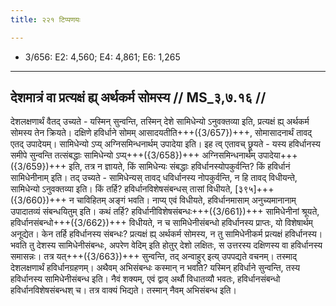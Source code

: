 ```yaml
---
title: २२१ टिप्पणयः

---
```

- 3/656: E2: 4,560; E4: 4,861; E6: 1,265

____________________________________________


## देशमात्रं वा प्रत्यक्षं ह्य् अर्थकर्म सोमस्य // MS_३,७.१६ //

देशलक्षणार्थं वैतद् उच्यते - यस्मिन् सुन्वन्ति, तस्मिन् देशे सामिधेन्यो ऽनुवक्तव्या इति, प्रत्यक्षं ह्य् अर्थकर्म सोमस्य तेन क्रियते। दक्षिणे हविर्धाने सोमम् आसादयतीति+++({3/657})+++, सोमासादनार्थं तावद् एतद् उपादेयम्। सामिधेन्यो ऽप्य् अग्निसमिन्धनार्थम् उपादेया इति। इह त्व् एतावच् छ्रूयते - यस्य हविर्धानस्य समीपे सुन्वन्ति तत्संबद्धाः सामिधेन्यो ऽप्य्+++({3/658})+++ अग्निसमिन्धनार्थम् उपादेया+++({3/659})+++ इति, तत्र न ज्ञायते, किं सामिधेन्यः संबद्धाः हविर्धानस्योपकुर्वन्ति? किं हविर्धानं सामिधेनीनाम् इति। तद् उच्यते - सामिधेन्यस् तावद् धविर्धानस्य नोपकुर्वन्ति, न हि तावद् विधीयन्ते, सामिधेन्यो ऽनुवक्तव्या इति। किं तर्हि? हविर्धानविशेषसंबन्धस् तासां विधीयते, [३९५]+++({3/660})+++ न चाविहितम् अङ्गं भवति। नाप्य् एवं विधीयते, हविर्धानमासाम् अनुच्यमानानाम् उपादातव्यं संबन्धयितुम् इति। कथं तर्हि? हविर्धानीविशेषसंबन्धः+++({3/661})+++ सामिधेनीनां श्रूयते, हविर्धानसंबन्धो+++({3/662})+++ विधीयते, न च सामिधेनीसंबन्धो हविर्धानस्य प्राप्तः, यो विशेषार्थम् अनूद्येत। केन तर्हि हविर्धानस्य संबन्धः? प्रत्यक्षं ह्य् अर्थकर्म सोमस्य, न तु सामिधेनीकर्म प्रत्यक्षं हविर्धानस्य। भवति तु देशस्य सामिधेनीसंबन्धः, अपरेण वेदिम् इति होतुर् देशो लक्षितः, स उत्तरस्य दक्षिणस्य वा हविर्धानस्य समासन्नः। तत्र यत्+++({3/663})+++ सुन्वन्ति, तद् अन्वाहुर् इत्य् उपपद्यते वचनम्। तस्माद् देशलक्षणार्थं हविर्धानग्रहणम्।
अथैवम् अभिसंबन्धः कस्मान् न भवति? यस्मिन् हविर्धाने सुन्वन्ति, तस्य हविर्धानस्य सामिधेनीसंबन्ध इति। नैवं शक्यम्, एवं द्वाव् अर्थौ विधातव्यौ भवतः, हविर्धानसंबन्धो हविर्धानविशेषसंबन्धश् च। तत्र वाक्यं भिद्यते। तस्मान् नैवम् अभिसंबन्ध इति।
